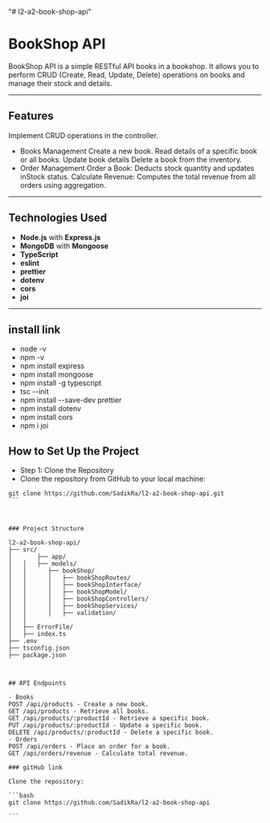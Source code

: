 "# l2-a2-book-shop-api"

# BookShop API

BookShop API is a simple RESTful API books in a bookshop. It allows you to perform CRUD (Create, Read, Update, Delete) operations on books and manage their stock and details.

---

## Features

Implement CRUD operations in the controller.

- Books Management
Create a new book.
Read details of a specific book or all books.
Update book details
Delete a book from the inventory.
- Order Management
Order a Book: Deducts stock quantity and updates inStock status.
Calculate Revenue: Computes the total revenue from all orders using aggregation.

---

## Technologies Used

- **Node.js** with **Express.js**
- **MongoDB** with **Mongoose**
- **TypeScript**
- **eslint**
- **prettier**
- **dotenv**
- **cors**
- **joi**


---

## install link

- node -v
- npm -v
- npm install express
- npm install mongoose
- npm install -g typescript
- tsc --init
- npm install --save-dev prettier
- npm install dotenv
- npm install cors
- npm i joi


## How to Set Up the Project
- Step 1: Clone the Repository
- Clone the repository from GitHub to your local machine:

````
git clone https://github.com/SadikRa/l2-a2-book-shop-api.git
```



### Project Structure

l2-a2-book-shop-api/
├── src/
│       ├── app/
│   │   ├── models/
│   │      ├── bookShop/
│   │      │   ├── bookShopRoutes/          
│   │      │   ├── bookShopInterface/          
│   │      │   ├── bookShopModel/          
│   │      │   ├── bookShopControllers/    
│   │      │   ├── bookShopServices/        
│   │      │   ├── validation/        
│   │                         
│   ├── ErrorFile/                           
│   ├── index.ts                             
├── .env                                     
├── tsconfig.json                           
├── package.json                           



## API Endpoints

- Books
POST /api/products - Create a new book.
GET /api/products - Retrieve all books.
GET /api/products/:productId - Retrieve a specific book.
PUT /api/products/:productId - Update a specific book.
DELETE /api/products/:productId - Delete a specific book.
- Orders
POST /api/orders - Place an order for a book.
GET /api/orders/revenue - Calculate total revenue.

### gitHub link

Clone the repository:

```bash
git clone https://github.com/SadikRa/l2-a2-book-shop-api

```
